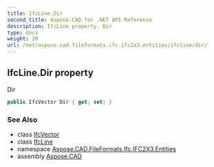 ```yaml
---
title: IfcLine.Dir
second_title: Aspose.CAD for .NET API Reference
description: IfcLine property. Dir
type: docs
weight: 20
url: /net/aspose.cad.fileformats.ifc.ifc2x3.entities/ifcline/dir/
---
```

## IfcLine.Dir property

Dir

```csharp
public IfcVector Dir { get; set; }
```

### See Also

* class [IfcVector](../../ifcvector/)
* class [IfcLine](../)
* namespace [Aspose.CAD.FileFormats.Ifc.IFC2X3.Entities](../../ifcline/)
* assembly [Aspose.CAD](../../../)


